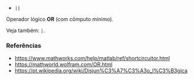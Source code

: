 - `||`

Operador lógico **OR** (com cômputo mínimo).

Veja também: `|`.

### Referências

- https://www.mathworks.com/help/matlab/ref/shortcircuitor.html
- https://mathworld.wolfram.com/OR.html
- https://pt.wikipedia.org/wiki/Disjun%C3%A7%C3%A3o_l%C3%B3gica
